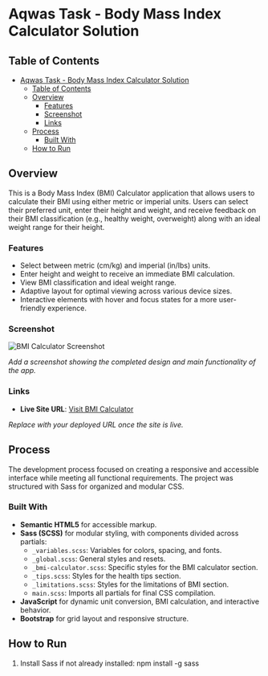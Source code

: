 # Aqwas Task - Body Mass Index Calculator Solution

## Table of Contents

- [Aqwas Task - Body Mass Index Calculator Solution](#aqwas-task---body-mass-index-calculator-solution)
  - [Table of Contents](#table-of-contents)
  - [Overview](#overview)
    - [Features](#features)
    - [Screenshot](#screenshot)
    - [Links](#links)
  - [Process](#process)
    - [Built With](#built-with)
  - [How to Run](#how-to-run)

## Overview

This is a Body Mass Index (BMI) Calculator application that allows users to calculate their BMI using either metric or imperial units. Users can select their preferred unit, enter their height and weight, and receive feedback on their BMI classification (e.g., healthy weight, overweight) along with an ideal weight range for their height.

### Features

- Select between metric (cm/kg) and imperial (in/lbs) units.
- Enter height and weight to receive an immediate BMI calculation.
- View BMI classification and ideal weight range.
- Adaptive layout for optimal viewing across various device sizes.
- Interactive elements with hover and focus states for a more user-friendly experience.

### Screenshot

![BMI Calculator Screenshot](./screenshot.jpg)

*Add a screenshot showing the completed design and main functionality of the app.*

### Links

- **Live Site URL**: [Visit BMI Calculator](https://guileless-genie-4de2d5.netlify.app/)
  
*Replace with your deployed URL once the site is live.*

## Process

The development process focused on creating a responsive and accessible interface while meeting all functional requirements. The project was structured with Sass for organized and modular CSS.

### Built With

- **Semantic HTML5** for accessible markup.
- **Sass (SCSS)** for modular styling, with components divided across partials:
  - `_variables.scss`: Variables for colors, spacing, and fonts.
  - `_global.scss`: General styles and resets.
  - `_bmi-calculator.scss`: Specific styles for the BMI calculator section.
  - `_tips.scss`: Styles for the health tips section.
  - `_limitations.scss`: Styles for the limitations of BMI section.
  - `main.scss`: Imports all partials for final CSS compilation.
- **JavaScript** for dynamic unit conversion, BMI calculation, and interactive behavior.
- **Bootstrap** for grid layout and responsive structure.

## How to Run

1. Install Sass if not already installed:
 npm install -g sass
